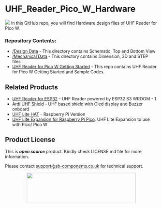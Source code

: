 # UHF_Reader_Pico_W_Hardware
<img src="https://cdn.shopify.com/s/files/1/1217/2104/files/bannerUHFReaderforpico-esp32.png?v=1701237229">
In this GitHub repo, you will find Hardware design files of UHF Reader for Pico W.

### Repository Contents:
  - [/Design Data](https://github.com/sbcshop/UHF_Reader_Pico_W_Hardware/tree/main/Design%20Data) - This directory contains Schematic, Top and Bottom View
  - [/Mechanical Data](https://github.com/sbcshop/UHF_Reader_Pico_W_Hardware/tree/main/Mechanical%20Data) - This directory contains Dimension, 3D and STEP files
  - [UHF Reader for Pico W Getting Started](https://github.com/sbcshop/UHF_Reader_Pico_W_Software) - This repo contains UHF Reader for Pico W Getting Started and Sample Codes.

## Related Products
   * [UHF Reader for ESP32](https://shop.sb-components.co.uk/products/uhf-reader-based-on-pico-w-esp32?variant=40586828480595) - UHF Reader powered by ESP32 S3 WROOM - 1
   * [Ardi UHF Shield](https://shop.sb-components.co.uk/products/ardi-uhf-shield-for-arduino-uno?variant=40791294836819) - UHF based shield with Oled display and Buzzer onboard
   * [UHF Lite HAT](https://shop.sb-components.co.uk/products/uhf-rfid-lite-hat) - Raspberry Pi Version
   * [UHF Lite Expansion for Raspberry Pi Pico](https://shop.sb-components.co.uk/products/uhf-rfid-for-pico?_pos=5&_sid=75312e089&_ss=r): UHF Lite Expansion to use with Pico/ Pico W

## Product License

This is ***open source*** product. Kindly check LICENSE.md file for more information.

Please contact support@sb-components.co.uk for technical support.
<p align="center">
  <img width="360" height="100" src="https://cdn.shopify.com/s/files/1/1217/2104/files/Logo_sb_component_3.png?v=1666086771&width=300">
</p>
